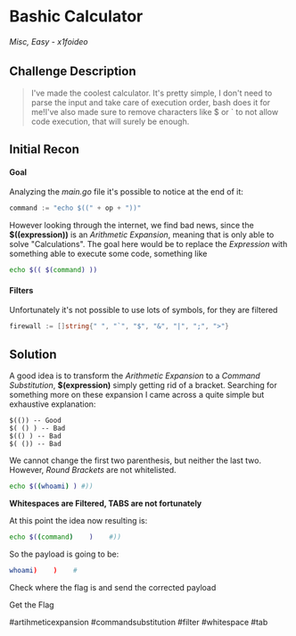 # Bashic Calculator

######  Misc, Easy - x1foideo


## Challenge Description

> I've made the coolest calculator. It's pretty simple, I don't need to parse the input and take care of execution order, bash does it for me!I've also made sure to remove characters like $ or \` to not allow code execution, that will surely be enough.


## Initial Recon 

#### Goal
Analyzing the *main.go* file it's possible to notice at the end of it:

```go
command := "echo $((" + op + "))"
```

However looking through the internet, we find bad news, since the **$((expression))** is an *Arithmetic Expansion*, meaning that is only able to solve "Calculations".
The goal here would be to replace the *Expression* with something able to execute some code, something like

```bash
echo $(( $(command) ))
```

#### Filters
Unfortunately it's not possible to use lots of symbols, for they are filtered

```go
firewall := []string{" ", "`", "$", "&", "|", ";", ">"}
```


## Solution

A good idea is to transform the *Arithmetic Expansion* to a *Command Substitution*, **$(expression)** simply getting rid of a bracket.
Searching for something more on these expansion I came across a quite simple but exhaustive explanation:

```
$(()) -- Good
$( () ) -- Bad
$(() ) -- Bad
$( ()) -- Bad
```

We cannot change the first two parenthesis, but neither the last two. However, *Round Brackets* are not whitelisted.

```bash
echo $((whoami) ) #))
```

**Whitespaces are Filtered, TABS are not fortunately** 

At this point the idea now resulting is:

```bash
echo $((command)    )    #))
```

So the payload is going to be:

```bash
whoami)    )    #
```

Check where the flag is and send the corrected payload

Get the Flag


#artihmeticexpansion #commandsubstitution #filter #whitespace #tab